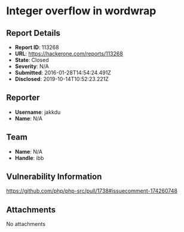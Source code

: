 # Integer overflow in wordwrap

## Report Details
- **Report ID**: 113268
- **URL**: https://hackerone.com/reports/113268
- **State**: Closed
- **Severity**: N/A
- **Submitted**: 2016-01-28T14:54:24.491Z
- **Disclosed**: 2019-10-14T10:52:23.221Z

## Reporter
- **Username**: jakkdu
- **Name**: N/A

## Team
- **Name**: N/A
- **Handle**: ibb

## Vulnerability Information
https://github.com/php/php-src/pull/1738#issuecomment-174260748

## Attachments
No attachments
